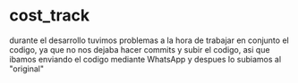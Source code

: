 # cost_track
durante el desarrollo tuvimos problemas a la hora de trabajar en conjunto el codigo, ya que no nos dejaba hacer commits y subir el codigo, asi que ibamos enviando el codigo mediante WhatsApp y despues lo subiamos al "original"
